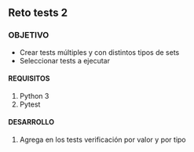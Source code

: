 
	
## Reto tests 2 

### OBJETIVO 

- Crear tests múltiples y con distintos tipos de sets
- Seleccionar tests a ejecutar

#### REQUISITOS 

1. Python 3
2. Pytest

#### DESARROLLO

1. Agrega en los tests verificación por valor y por tipo


